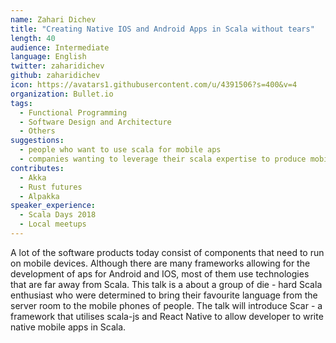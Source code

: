 ```yaml
---
name: Zahari Dichev
title: "Creating Native IOS and Android Apps in Scala without tears"
length: 40
audience: Intermediate
language: English
twitter: zaharidichev
github: zaharidichev
icon: https://avatars1.githubusercontent.com/u/4391506?s=400&v=4
organization: Bullet.io
tags:
  - Functional Programming
  - Software Design and Architecture
  - Others
suggestions:
  - people who want to use scala for mobile aps
  - companies wanting to leverage their scala expertise to produce mobile applications
contributes:
  - Akka
  - Rust futures
  - Alpakka
speaker_experience:
  - Scala Days 2018
  - Local meetups
---
```

A lot of the software products today consist of components that need to run on mobile devices. Although there are many frameworks allowing for the development of aps for Android and IOS, most of them use technologies that are far away from Scala. This talk is a about a group of die - hard Scala enthusiast who were determined to bring their favourite language from the server room to the mobile phones of people. The talk will introduce Scar - a framework that utilises scala-js and React Native to allow developer to write native mobile apps in Scala.